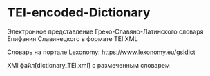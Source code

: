 # TEI-encoded-Dictionary

Электронное представление Греко-Славяно-Латинского словаря Епифания Славинецкого в формате TEI XML 

Словарь на портале Lexonomy: https://www.lexonomy.eu/gsldict

XMl файл[dictionary_TEI.xml] с размеченным словарем
